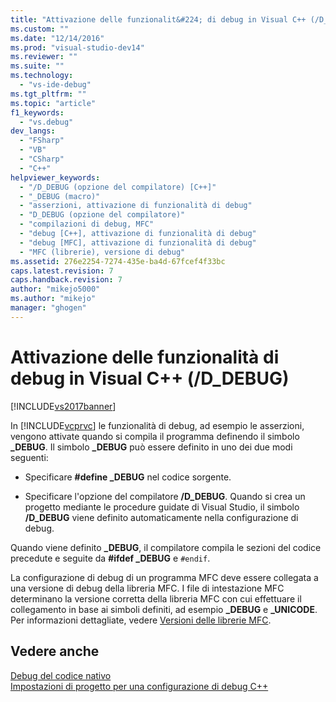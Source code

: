 ```yaml
---
title: "Attivazione delle funzionalit&#224; di debug in Visual C++ (/D_DEBUG) | Microsoft Docs"
ms.custom: ""
ms.date: "12/14/2016"
ms.prod: "visual-studio-dev14"
ms.reviewer: ""
ms.suite: ""
ms.technology: 
  - "vs-ide-debug"
ms.tgt_pltfrm: ""
ms.topic: "article"
f1_keywords: 
  - "vs.debug"
dev_langs: 
  - "FSharp"
  - "VB"
  - "CSharp"
  - "C++"
helpviewer_keywords: 
  - "/D_DEBUG (opzione del compilatore) [C++]"
  - "_DEBUG (macro)"
  - "asserzioni, attivazione di funzionalità di debug"
  - "D_DEBUG (opzione del compilatore)"
  - "compilazioni di debug, MFC"
  - "debug [C++], attivazione di funzionalità di debug"
  - "debug [MFC], attivazione di funzionalità di debug"
  - "MFC (librerie), versione di debug"
ms.assetid: 276e2254-7274-435e-ba4d-67fcef4f33bc
caps.latest.revision: 7
caps.handback.revision: 7
author: "mikejo5000"
ms.author: "mikejo"
manager: "ghogen"
---
```

# Attivazione delle funzionalit&#224; di debug in Visual C++ (/D_DEBUG)
[!INCLUDE[vs2017banner](../code-quality/includes/vs2017banner.md)]

In [!INCLUDE[vcprvc](../code-quality/includes/vcprvc_md.md)] le funzionalità di debug, ad esempio le asserzioni, vengono attivate quando si compila il programma definendo il simbolo **\_DEBUG**.  Il simbolo **\_DEBUG** può essere definito in uno dei due modi seguenti:  
  
-   Specificare **\#define \_DEBUG** nel codice sorgente.  
  
-   Specificare l'opzione del compilatore **\/D\_DEBUG**. Quando si crea un progetto mediante le procedure guidate di Visual Studio, il simbolo **\/D\_DEBUG** viene definito automaticamente nella configurazione di debug.  
  
 Quando viene definito **\_DEBUG**, il compilatore compila le sezioni del codice precedute e seguite da **\#ifdef \_DEBUG** e `#endif`.  
  
 La configurazione di debug di un programma MFC deve essere collegata a una versione di debug della libreria MFC.  I file di intestazione MFC determinano la versione corretta della libreria MFC con cui effettuare il collegamento in base ai simboli definiti, ad esempio **\_DEBUG** e **\_UNICODE**.  Per informazioni dettagliate, vedere [Versioni delle librerie MFC](/visual-cpp/mfc/mfc-library-versions).  
  
## Vedere anche  
 [Debug del codice nativo](../debugger/debugging-native-code.md)   
 [Impostazioni di progetto per una configurazione di debug C\+\+](../debugger/project-settings-for-a-cpp-debug-configuration.md)